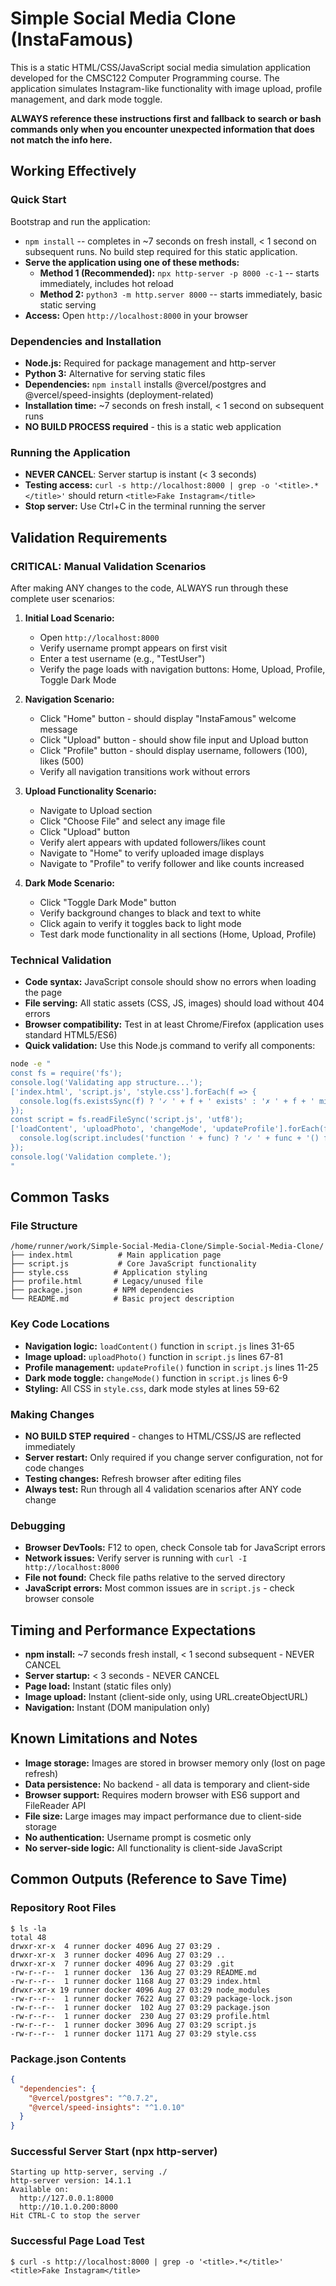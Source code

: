 # Simple Social Media Clone (InstaFamous)

This is a static HTML/CSS/JavaScript social media simulation application developed for the CMSC122 Computer Programming course. The application simulates Instagram-like functionality with image upload, profile management, and dark mode toggle.

**ALWAYS reference these instructions first and fallback to search or bash commands only when you encounter unexpected information that does not match the info here.**

## Working Effectively

### Quick Start
Bootstrap and run the application:
- `npm install` -- completes in ~7 seconds on fresh install, < 1 second on subsequent runs. No build step required for this static application.
- **Serve the application using one of these methods:**
  - **Method 1 (Recommended):** `npx http-server -p 8000 -c-1` -- starts immediately, includes hot reload
  - **Method 2:** `python3 -m http.server 8000` -- starts immediately, basic static serving
- **Access:** Open `http://localhost:8000` in your browser

### Dependencies and Installation  
- **Node.js:** Required for package management and http-server
- **Python 3:** Alternative for serving static files
- **Dependencies:** `npm install` installs @vercel/postgres and @vercel/speed-insights (deployment-related)
- **Installation time:** ~7 seconds on fresh install, < 1 second on subsequent runs
- **NO BUILD PROCESS required** - this is a static web application

### Running the Application
- **NEVER CANCEL**: Server startup is instant (< 3 seconds)
- **Testing access:** `curl -s http://localhost:8000 | grep -o '<title>.*</title>'` should return `<title>Fake Instagram</title>`
- **Stop server:** Use Ctrl+C in the terminal running the server

## Validation Requirements

### CRITICAL: Manual Validation Scenarios
After making ANY changes to the code, ALWAYS run through these complete user scenarios:

1. **Initial Load Scenario:**
   - Open `http://localhost:8000`
   - Verify username prompt appears on first visit
   - Enter a test username (e.g., "TestUser")
   - Verify the page loads with navigation buttons: Home, Upload, Profile, Toggle Dark Mode

2. **Navigation Scenario:**
   - Click "Home" button - should display "InstaFamous" welcome message
   - Click "Upload" button - should show file input and Upload button
   - Click "Profile" button - should display username, followers (100), likes (500)
   - Verify all navigation transitions work without errors

3. **Upload Functionality Scenario:**
   - Navigate to Upload section
   - Click "Choose File" and select any image file
   - Click "Upload" button
   - Verify alert appears with updated followers/likes count
   - Navigate to "Home" to verify uploaded image displays
   - Navigate to "Profile" to verify follower and like counts increased

4. **Dark Mode Scenario:**
   - Click "Toggle Dark Mode" button
   - Verify background changes to black and text to white
   - Click again to verify it toggles back to light mode
   - Test dark mode functionality in all sections (Home, Upload, Profile)

### Technical Validation
- **Code syntax:** JavaScript console should show no errors when loading the page
- **File serving:** All static assets (CSS, JS, images) should load without 404 errors  
- **Browser compatibility:** Test in at least Chrome/Firefox (application uses standard HTML5/ES6)
- **Quick validation:** Use this Node.js command to verify all components:
```bash
node -e "
const fs = require('fs');
console.log('Validating app structure...');
['index.html', 'script.js', 'style.css'].forEach(f => {
  console.log(fs.existsSync(f) ? '✓ ' + f + ' exists' : '✗ ' + f + ' missing');
});
const script = fs.readFileSync('script.js', 'utf8');
['loadContent', 'uploadPhoto', 'changeMode', 'updateProfile'].forEach(func => {
  console.log(script.includes('function ' + func) ? '✓ ' + func + '() found' : '✗ ' + func + '() missing');
});
console.log('Validation complete.');
"
```

## Common Tasks

### File Structure
```
/home/runner/work/Simple-Social-Media-Clone/Simple-Social-Media-Clone/
├── index.html          # Main application page
├── script.js           # Core JavaScript functionality  
├── style.css          # Application styling
├── profile.html       # Legacy/unused file
├── package.json       # NPM dependencies
└── README.md          # Basic project description
```

### Key Code Locations
- **Navigation logic:** `loadContent()` function in `script.js` lines 31-65
- **Image upload:** `uploadPhoto()` function in `script.js` lines 67-81  
- **Profile management:** `updateProfile()` function in `script.js` lines 11-25
- **Dark mode toggle:** `changeMode()` function in `script.js` lines 6-9
- **Styling:** All CSS in `style.css`, dark mode styles at lines 59-62

### Making Changes
- **NO BUILD STEP required** - changes to HTML/CSS/JS are reflected immediately
- **Server restart:** Only required if you change server configuration, not for code changes
- **Testing changes:** Refresh browser after editing files
- **Always test:** Run through all 4 validation scenarios after ANY code change

### Debugging
- **Browser DevTools:** F12 to open, check Console tab for JavaScript errors
- **Network issues:** Verify server is running with `curl -I http://localhost:8000`
- **File not found:** Check file paths relative to the served directory
- **JavaScript errors:** Most common issues are in `script.js` - check browser console

## Timing and Performance Expectations

- **npm install:** ~7 seconds fresh install, < 1 second subsequent - NEVER CANCEL
- **Server startup:** < 3 seconds - NEVER CANCEL  
- **Page load:** Instant (static files only)
- **Image upload:** Instant (client-side only, using URL.createObjectURL)
- **Navigation:** Instant (DOM manipulation only)

## Known Limitations and Notes

- **Image storage:** Images are stored in browser memory only (lost on page refresh)
- **Data persistence:** No backend - all data is temporary and client-side
- **Browser support:** Requires modern browser with ES6 support and FileReader API
- **File size:** Large images may impact performance due to client-side storage
- **No authentication:** Username prompt is cosmetic only
- **No server-side logic:** All functionality is client-side JavaScript

## Common Outputs (Reference to Save Time)

### Repository Root Files
```
$ ls -la
total 48
drwxr-xr-x  4 runner docker 4096 Aug 27 03:29 .
drwxr-xr-x  3 runner docker 4096 Aug 27 03:29 ..
drwxr-xr-x  7 runner docker 4096 Aug 27 03:29 .git
-rw-r--r--  1 runner docker  136 Aug 27 03:29 README.md
-rw-r--r--  1 runner docker 1168 Aug 27 03:29 index.html
drwxr-xr-x 19 runner docker 4096 Aug 27 03:29 node_modules
-rw-r--r--  1 runner docker 7622 Aug 27 03:29 package-lock.json
-rw-r--r--  1 runner docker  102 Aug 27 03:29 package.json
-rw-r--r--  1 runner docker  230 Aug 27 03:29 profile.html
-rw-r--r--  1 runner docker 3096 Aug 27 03:29 script.js
-rw-r--r--  1 runner docker 1171 Aug 27 03:29 style.css
```

### Package.json Contents
```json
{
  "dependencies": {
    "@vercel/postgres": "^0.7.2",
    "@vercel/speed-insights": "^1.0.10"
  }
}
```

### Successful Server Start (npx http-server)
```
Starting up http-server, serving ./
http-server version: 14.1.1
Available on:
  http://127.0.0.1:8000
  http://10.1.0.200:8000
Hit CTRL-C to stop the server
```

### Successful Page Load Test
```
$ curl -s http://localhost:8000 | grep -o '<title>.*</title>'
<title>Fake Instagram</title>
```